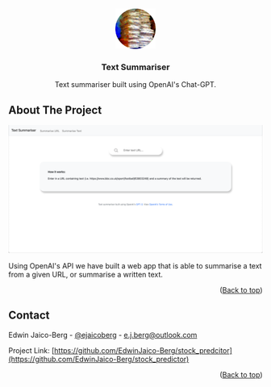 <a name="readme-top"></a>

<!-- PROJECT LOGO -->
<br />
<div align="center">
  <a href="https://github.com/EdwinJaico-Berg/summariser">
    <img src="./static/images/circular-logo.png" alt="Logo" width="80" height="80">
  </a>

  <h3 align="center">Text Summariser</h3>

  <p align="center">
    Text summariser built using OpenAI's Chat-GPT.
  </p>
</div>

<!-- ABOUT THE PROJECT -->
## About The Project

<img src="static/images/url.png"> 

Using OpenAI's API we have built a web app that is able to summarise a text from a given URL, or summarise a written text.

<p align="right">(<a href="#readme-top">Back to top</a>)</p>

<!-- CONTACT -->
## Contact

Edwin Jaico-Berg - [@ejaicoberg](https://twitter.com/ejaicoberg) - e.j.berg@outlook.com

Project Link: [https://github.com/EdwinJaico-Berg/stock_predcitor](https://github.com/EdwinJaico-Berg/stock_predictor)

<p align="right">(<a href="#readme-top">Back to top</a>)</p>